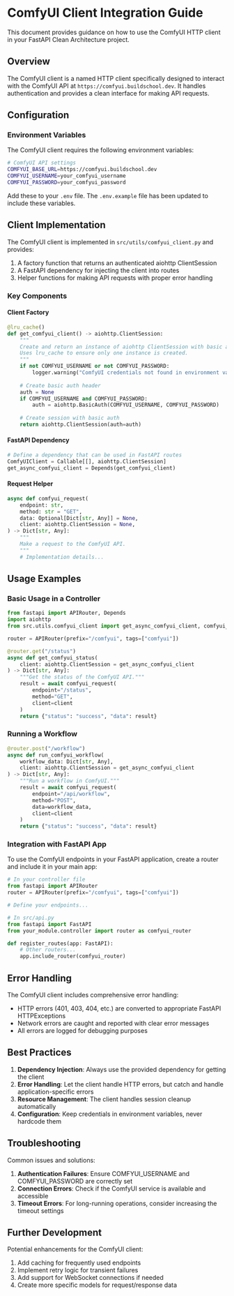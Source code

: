 # ComfyUI Client Integration Guide

This document provides guidance on how to use the ComfyUI HTTP client in your FastAPI Clean Architecture project.

## Overview

The ComfyUI client is a named HTTP client specifically designed to interact with the ComfyUI API at `https://comfyui.buildschool.dev`. It handles authentication and provides a clean interface for making API requests.

## Configuration

### Environment Variables

The ComfyUI client requires the following environment variables:

```bash
# ComfyUI API settings
COMFYUI_BASE_URL=https://comfyui.buildschool.dev
COMFYUI_USERNAME=your_comfyui_username
COMFYUI_PASSWORD=your_comfyui_password
```

Add these to your `.env` file. The `.env.example` file has been updated to include these variables.

## Client Implementation

The ComfyUI client is implemented in `src/utils/comfyui_client.py` and provides:

1. A factory function that returns an authenticated aiohttp ClientSession
2. A FastAPI dependency for injecting the client into routes
3. Helper functions for making API requests with proper error handling

### Key Components

#### Client Factory

```python
@lru_cache()
def get_comfyui_client() -> aiohttp.ClientSession:
    """
    Create and return an instance of aiohttp ClientSession with basic auth for ComfyUI.
    Uses lru_cache to ensure only one instance is created.
    """
    if not COMFYUI_USERNAME or not COMFYUI_PASSWORD:
        logger.warning("ComfyUI credentials not found in environment variables")
    
    # Create basic auth header
    auth = None
    if COMFYUI_USERNAME and COMFYUI_PASSWORD:
        auth = aiohttp.BasicAuth(COMFYUI_USERNAME, COMFYUI_PASSWORD)
    
    # Create session with basic auth
    return aiohttp.ClientSession(auth=auth)
```

#### FastAPI Dependency

```python
# Define a dependency that can be used in FastAPI routes
ComfyUIClient = Callable[[], aiohttp.ClientSession]
get_async_comfyui_client = Depends(get_comfyui_client)
```

#### Request Helper

```python
async def comfyui_request(
    endpoint: str,
    method: str = "GET",
    data: Optional[Dict[str, Any]] = None,
    client: aiohttp.ClientSession = None,
) -> Dict[str, Any]:
    """
    Make a request to the ComfyUI API.
    """
    # Implementation details...
```

## Usage Examples

### Basic Usage in a Controller

```python
from fastapi import APIRouter, Depends
import aiohttp
from src.utils.comfyui_client import get_async_comfyui_client, comfyui_request

router = APIRouter(prefix="/comfyui", tags=["comfyui"])

@router.get("/status")
async def get_comfyui_status(
    client: aiohttp.ClientSession = get_async_comfyui_client
) -> Dict[str, Any]:
    """Get the status of the ComfyUI API."""
    result = await comfyui_request(
        endpoint="/status",
        method="GET",
        client=client
    )
    return {"status": "success", "data": result}
```

### Running a Workflow

```python
@router.post("/workflow")
async def run_comfyui_workflow(
    workflow_data: Dict[str, Any],
    client: aiohttp.ClientSession = get_async_comfyui_client
) -> Dict[str, Any]:
    """Run a workflow in ComfyUI."""
    result = await comfyui_request(
        endpoint="/api/workflow",
        method="POST",
        data=workflow_data,
        client=client
    )
    return {"status": "success", "data": result}
```

### Integration with FastAPI App

To use the ComfyUI endpoints in your FastAPI application, create a router and include it in your main app:

```python
# In your controller file
from fastapi import APIRouter
router = APIRouter(prefix="/comfyui", tags=["comfyui"])

# Define your endpoints...

# In src/api.py
from fastapi import FastAPI
from your_module.controller import router as comfyui_router

def register_routes(app: FastAPI):
    # Other routers...
    app.include_router(comfyui_router)
```

## Error Handling

The ComfyUI client includes comprehensive error handling:

- HTTP errors (401, 403, 404, etc.) are converted to appropriate FastAPI HTTPExceptions
- Network errors are caught and reported with clear error messages
- All errors are logged for debugging purposes

## Best Practices

1. **Dependency Injection**: Always use the provided dependency for getting the client
2. **Error Handling**: Let the client handle HTTP errors, but catch and handle application-specific errors
3. **Resource Management**: The client handles session cleanup automatically
4. **Configuration**: Keep credentials in environment variables, never hardcode them

## Troubleshooting

Common issues and solutions:

1. **Authentication Failures**: Ensure COMFYUI_USERNAME and COMFYUI_PASSWORD are correctly set
2. **Connection Errors**: Check if the ComfyUI service is available and accessible
3. **Timeout Errors**: For long-running operations, consider increasing the timeout settings

## Further Development

Potential enhancements for the ComfyUI client:

1. Add caching for frequently used endpoints
2. Implement retry logic for transient failures
3. Add support for WebSocket connections if needed
4. Create more specific models for request/response data